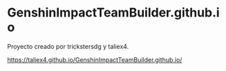 # GenshinImpactTeamBuilder.github.io

Proyecto creado por trickstersdg y taliex4.

https://taliex4.github.io/GenshinImpactTeamBuilder.github.io/
